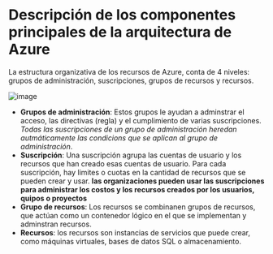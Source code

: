 # Descripción de los componentes principales de la arquitectura de Azure

La estructura organizativa de los recursos de Azure, conta de 4 niveles: grupos de administración, suscripciones, grupos de recursos y recursos.

![image](https://docs.microsoft.com/es-mx/learn/azure-fundamentals/azure-architecture-fundamentals/media/hierarchy-372fef74.png)

- **Grupos de administración**: Estos grupos le ayudan a adminstrar el acceso, las directivas (regla) y el cumplimiento de varias suscripciones. *Todas las suscripciones de un grupo de administración heredan autmáticamente las condicions que se aplican al grupo de administración*.
- **Suscripción**: Una suscripción agrupa las cuentas de usuario y los recursos que han creado esas cuentas de usuario. Para cada suscripción, hay limites o cuotas en la cantidad de recursos que se pueden crear y usar. **las organizaciones pueden usar las suscripciones para administrar los costos y los recursos creados por los usuarios, quipos o proyectos**
- **Grupo de recursos**: Los recursos se combinanen grupos de recursos, que actúan como un contenedor lógico en el que se implementan y adminstran recursos.
- **Recursos**: los recursos son instancias de servicios que puede crear, como máquinas virtuales, bases de datos SQL o almacenamiento.

